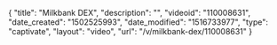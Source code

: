{
    "title": "Milkbank DEX",
    "description": "",
    "videoid": "110008631",
    "date_created": "1502525993",
    "date_modified": "1516733977",
    "type": "captivate",
    "layout": "video",
    "url": "\/v\/milkbank-dex\/110008631"
}
